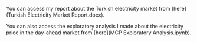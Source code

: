 You can access my report about the Turkish electricity market from [here](Turkish Electricity Market Report.docx).

You can also access the exploratory analysis I made about the electricity price in the day-ahead market from [here](MCP Exploratory Analysis.ipynb). 
